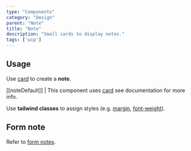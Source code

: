 ```yaml
---
type: "Components"
category: "Design"
parent: "Note"
title: "Note"
description: "Small cards to display notes."
tags: ['wip']
---
```


## Usage

Use [card](/components/card) to create a **note**.

[[noteDefault]]
| This component uses [card](/components/card) see documentation for more info.

Use **tailwind classes** to assign styles (e.g. [margin](https://tailwindcss.com/docs/margin), [font-weight](https://tailwindcss.com/docs/font-weight)).

<demo>
  <demoinline src="demos/components/note/usage">
  </demoinline>
</demo>

<demo>
  <demoinline src="demos/components/note/usage-full">
  </demoinline>
</demo>

## Form note

Refer to [form notes](/components/form/other#fieldset-legend-and-note).
